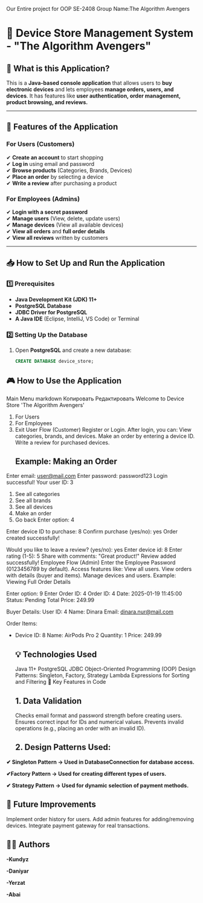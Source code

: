 Our Entire project for OOP SE-2408 Group Name:The Algorithm Avengers
# 📱 Device Store Management System - "The Algorithm Avengers"

## 📌 What is this Application?
This is a **Java-based console application** that allows users to **buy electronic devices** and lets employees **manage orders, users, and devices**. It has features like **user authentication, order management, product browsing, and reviews.**

---

## **🚀 Features of the Application**
### **For Users (Customers)**
✔ **Create an account** to start shopping  
✔ **Log in** using email and password  
✔ **Browse products** (Categories, Brands, Devices)  
✔ **Place an order** by selecting a device  
✔ **Write a review** after purchasing a product

### **For Employees (Admins)**
✔ **Login with a secret password**  
✔ **Manage users** (View, delete, update users)  
✔ **Manage devices** (View all available devices)  
✔ **View all orders** and **full order details**  
✔ **View all reviews** written by customers

---

## **📥 How to Set Up and Run the Application**
### **1️⃣ Prerequisites**
- **Java Development Kit (JDK) 11+**
- **PostgreSQL Database**
- **JDBC Driver for PostgreSQL**
- **A Java IDE** (Eclipse, IntelliJ, VS Code) or Terminal

### **2️⃣ Setting Up the Database**
1. Open **PostgreSQL** and create a new database:
   ```sql
   CREATE DATABASE device_store;
## 🎮 How to Use the Application
Main Menu
markdown
Копировать
Редактировать
Welcome to Device Store 'The Algorithm Avengers'
1. For Users
2. For Employees
0. Exit
   User Flow (Customer)
   Register or Login.
   After login, you can:
   View categories, brands, and devices.
   Make an order by entering a device ID.
   Write a review for purchased devices.
   ## Example: Making an Order

Enter email: user@mail.com
Enter password: password123
Login successful! Your user ID: 3

1. See all categories
2. See all brands
3. See all devices
4. Make an order
0. Go back
   Enter option: 4

Enter device ID to purchase: 8
Confirm purchase (yes/no): yes
Order created successfully!

Would you like to leave a review? (yes/no): yes
Enter device id: 8
Enter rating (1-5): 5
Share with comments: "Great product!"
Review added successfully!
Employee Flow (Admin)
Enter the Employee Password (0123456789 by default).
Access features like:
View all users.
View orders with details (buyer and items).
Manage devices and users.
Example: Viewing Full Order Details


Enter option: 9
Enter Order ID: 4
Order ID: 4
Date: 2025-01-19 11:45:00
Status: Pending
Total Price: 249.99

Buyer Details:
User ID: 4
Name: Dinara
Email: dinara.nur@mail.com

Order Items:
- Device ID: 8
  Name: AirPods Pro 2
  Quantity: 1
  Price: 249.99
  ## 💡 Technologies Used
  Java 11+
  PostgreSQL
  JDBC
  Object-Oriented Programming (OOP)
  Design Patterns: Singleton, Factory, Strategy
  Lambda Expressions for Sorting and Filtering
  🔹 Key Features in Code
  ## 1. Data Validation
   Checks email format and password strength before creating users.
   Ensures correct input for IDs and numerical values.
   Prevents invalid operations (e.g., placing an order with an invalid ID).
  ## 2. Design Patterns Used:

**✔ Singleton Pattern → Used in DatabaseConnection for database access.**

**✔Factory Pattern → Used for creating different types of users.**

**✔ Strategy Pattern → Used for dynamic selection of payment methods.**

## 🚀 Future Improvements
Implement order history for users.
Add admin features for adding/removing devices.
Integrate payment gateway for real transactions.
## 👨‍💻 Authors
**-Kundyz**

**-Daniyar**

**-Yerzat**

**-Abai**









